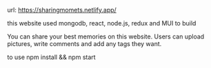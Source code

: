 url: https://sharingmomets.netlify.app/

this website used mongodb, react, node.js, redux and MUI to build

You can share your best memories on this website. Users can upload pictures, write comments and add any tags they want.

to use npm install && npm start

